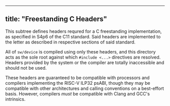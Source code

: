 
---
title: "Freestanding C Headers"
---

This subtree defines headers requred for a C freestanding implementation, as specified in S4p6 of the C11 standard.
Said headers are implemented to the letter as described in respective sections of said standard.

All of `sw/device` is compiled using only these headers, and this directory acts as the sole root against which `#include <...>` directives are resolved.
Headers provided by the system or the compiler are totally inaccessible and should not be used.

These headers are guaranteed to be compatible with processors and compilers implementing the RISC-V ILP32 psABI, though they may be compatible with other architectures and calling conventions on a best-effort basis.
However, compilers *must* be compatible with Clang and GCC's intrinsics.
